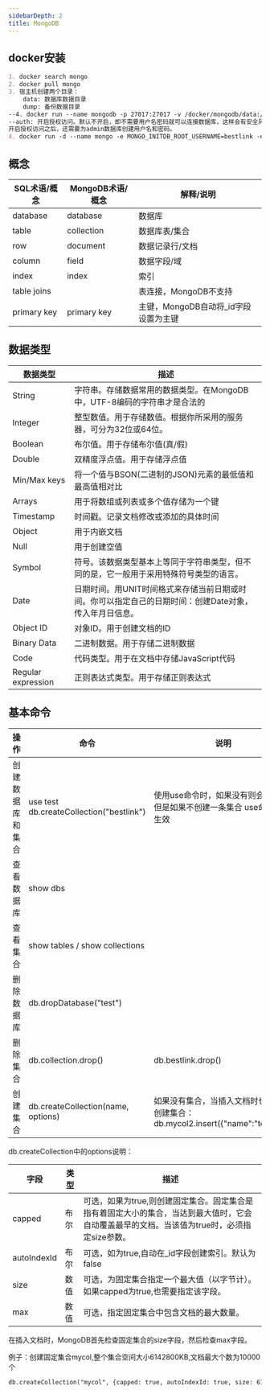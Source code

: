 ```yaml
---
sidebarDepth: 2
title: MongoDB
---
```


## docker安装
```markdown
1. docker search mongo
2. docker pull mongo
3. 宿主机创建两个目录：
    data: 数据库数据目录
    dump: 备份数据目录
--4. docker run --name mongodb -p 27017:27017 -v /docker/mongodb/data:/data/db -v /docker/mongodb/dump:/var/dump -d mongo:3.6 --auth
--auth: 开启授权访问。默认不开启，即不需要用户名密码就可以连接数据库，这样会有安全风险，切忌要开启。
开启授权访问之后，还需要为admin数据库创建用户名和密码。
4. docker run -d --name mongo -e MONGO_INITDB_ROOT_USERNAME=bestlink -e MONGO_INITDB_ROOT_PASSWORD=123456 -p 27017:27017 -v /bestlink/mongo/data:/data/db -v /bestlink/mongo/dump:/var/dump cdc6740b66a7
```

## 概念
| SQL术语/概念      | MongoDB术语/概念     | 解释/说明 |
| ------------- |---------|---------|  
| database      | database | 数据库 | 
| table | collection | 数据库表/集合 |
| row | document | 数据记录行/文档 |
| column | field | 数据字段/域 |
| index | index | 索引 |
| table joins | | 表连接，MongoDB不支持 |
| primary key | primary key | 主键，MongoDB自动将_id字段设置为主键 | 

## 数据类型
| 数据类型      | 描述 |
| ------------- |--------- | 
| String      | 字符串。存储数据常用的数据类型。在MongoDB中，UTF-8编码的字符串才是合法的 |
| Integer | 整型数值。用于存储数值。根据你所采用的服务器，可分为32位或64位。 | 
| Boolean | 布尔值。用于存储布尔值(真/假) |
| Double | 双精度浮点值。用于存储浮点值 |
| Min/Max keys | 将一个值与BSON(二进制的JSON)元素的最低值和最高值相对比 |
| Arrays | 用于将数组或列表或多个值存储为一个键 |
| Timestamp | 时间戳。记录文档修改或添加的具体时间 |
| Object | 用于内嵌文档 |
| Null | 用于创建空值 |
| Symbol | 符号。该数据类型基本上等同于字符串类型，但不同的是，它一般用于采用特殊符号类型的语言。|
| Date | 日期时间。用UNIT时间格式来存储当前日期或时间。你可以指定自己的日期时间：创建Date对象，传入年月日信息。 |
| Object ID | 对象ID。用于创建文档的ID |
| Binary Data | 二进制数据。用于存储二进制数据 |
| Code | 代码类型。用于在文档中存储JavaScript代码 |
| Regular expression | 正则表达式类型。用于存储正则表达式 |

## 基本命令
| 操作      | 命令 | 说明 |
| ------------- |--------- |  ----- |
| 创建数据库和集合 | use test <br> db.createCollection("bestlink") | 使用use命令时，如果没有则会创建，但是如果不创建一条集合 use命令不会生效| 
| 查看数据库 | show dbs | |
| 查看集合 | show tables / show collections | |
| 删除数据库 | db.dropDatabase("test") | |
| 删除集合 | db.collection.drop() | db.bestlink.drop() |
| 创建集合 | db.createCollection(name, options) | 如果没有集合，当插入文档时也会自动创建集合：db.mycol2.insert({"name":"test11"}) |

db.createCollection中的options说明：

| 字段      | 类型 | 描述 |
| ------------- |--------- |  ----- |
| capped | 布尔 | 可选，如果为true,则创建固定集合。固定集合是指有着固定大小的集合，当达到最大值时，它会自动覆盖最早的文档。当该值为true时，必须指定size参数。 |
| autoIndexId | 布尔 | 可选，如为true,自动在_id字段创建索引。默认为false |
| size | 数值 | 可选，为固定集合指定一个最大值（以字节计）。如果capped为true,也需要指定该字段。 |
| max | 数值 | 可选，指定固定集合中包含文档的最大数量。 |

在插入文档时，MongoDB首先检查固定集合的size字段，然后检查max字段。

例子：创建固定集合mycol,整个集合空间大小6142800KB,文档最大个数为10000个
```markdown
db.createCollection("mycol", {capped: true, autoIndexId: true, size: 6142800, max: 10000})
```

